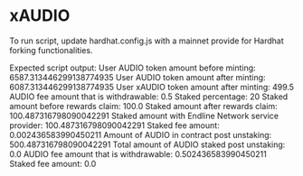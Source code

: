 # xAUDIO

To run script, update hardhat.config.js with a mainnet provide for Hardhat forking functionalities.

Expected script output:
User AUDIO token amount before minting: 6587.313446299138774935
User AUDIO token amount after minting: 6087.313446299138774935
User xAUDIO token amount after minting: 499.5
AUDIO fee amount that is withdrawable: 0.5
Staked percentage: 20
Staked amount before rewards claim: 100.0
Staked amount after rewards claim: 100.487316798090042291
Staked amount with Endline Network service provider: 100.487316798090042291
Staked fee amount: 0.002436583990450211
Amount of AUDIO in contract post unstaking: 500.487316798090042291
Total amount of AUDIO staked post unstaking: 0.0
AUDIO fee amount that is withdrawable: 0.502436583990450211
Staked fee amount: 0.0
